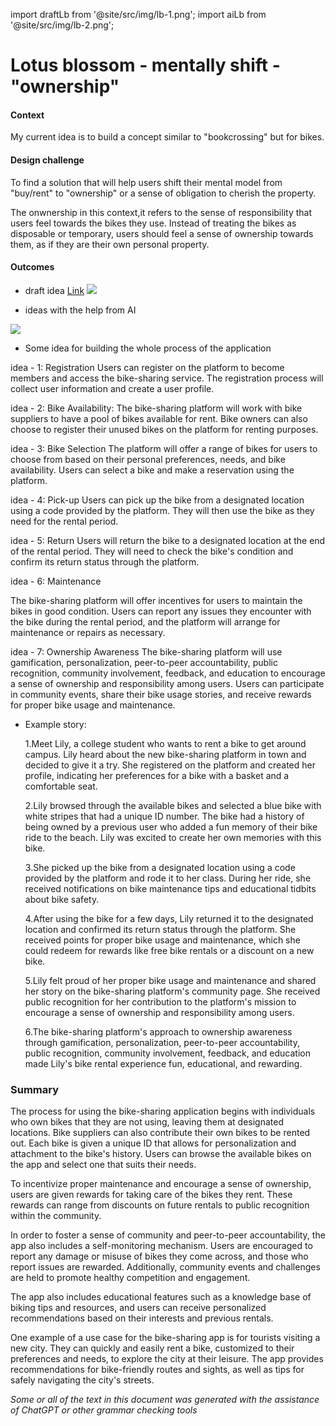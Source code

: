 import draftLb from '@site/src/img/lb-1.png';
import aiLb from '@site/src/img/lb-2.png';

# Lotus blossom - mentally shift - "ownership"

#### Context

My current idea is to build a concept similar to "bookcrossing" but for bikes.

#### Design challenge

To find a solution that will help users shift their mental model from "buy/rent" to "ownership" or a sense of obligation to cherish the property.

The onwnership in this context,it refers to the sense of responsibility that users feel towards the bikes they use.
Instead of treating the bikes as disposable or temporary, users should feel a sense of ownership towards them, as if they are their own personal property.

#### Outcomes

- draft idea
  <a href="https://excalidraw.com/#json=yh8xrQtIDUNGg4FFjB7AB,lfJ8cXGG7X6-3QFOMLcS1w"> <u>Link</u></a>
  <img src={draftLb} />

- ideas with the help from AI

<img src={aiLb} />

- Some idea for building the whole process of the application

idea - 1: Registration
Users can register on the platform to become members and access the bike-sharing service. The registration process will collect user information and create a user profile.

idea - 2: Bike Availability:
The bike-sharing platform will work with bike suppliers to have a pool of bikes available for rent. Bike owners can also choose to register their unused bikes on the platform for renting purposes.

idea - 3: Bike Selection
The platform will offer a range of bikes for users to choose from based on their personal preferences, needs, and bike availability. Users can select a bike and make a reservation using the platform.

idea - 4: Pick-up
Users can pick up the bike from a designated location using a code provided by the platform. They will then use the bike as they need for the rental period.

idea - 5: Return
Users will return the bike to a designated location at the end of the rental period. They will need to check the bike's condition and confirm its return status through the platform.

idea - 6: Maintenance

The bike-sharing platform will offer incentives for users to maintain the bikes in good condition. Users can report any issues they encounter with the bike during the rental period, and the platform will arrange for maintenance or repairs as necessary.

idea - 7: Ownership Awareness
The bike-sharing platform will use gamification, personalization, peer-to-peer accountability, public recognition, community involvement, feedback, and education to encourage a sense of ownership and responsibility among users. Users can participate in community events, share their bike usage stories, and receive rewards for proper bike usage and maintenance.

- Example story:

  1.Meet Lily, a college student who wants to rent a bike to get around campus. Lily heard about the new bike-sharing platform in town and decided to give it a try. She registered on the platform and created her profile, indicating her preferences for a bike with a basket and a comfortable seat.

  2.Lily browsed through the available bikes and selected a blue bike with white stripes that had a unique ID number. The bike had a history of being owned by a previous user who added a fun memory of their bike ride to the beach. Lily was excited to create her own memories with this bike.

  3.She picked up the bike from a designated location using a code provided by the platform and rode it to her class. During her ride, she received notifications on bike maintenance tips and educational tidbits about bike safety.

  4.After using the bike for a few days, Lily returned it to the designated location and confirmed its return status through the platform. She received points for proper bike usage and maintenance, which she could redeem for rewards like free bike rentals or a discount on a new bike.

  5.Lily felt proud of her proper bike usage and maintenance and shared her story on the bike-sharing platform's community page. She received public recognition for her contribution to the platform's mission to encourage a sense of ownership and responsibility among users.

  6.The bike-sharing platform's approach to ownership awareness through gamification, personalization, peer-to-peer accountability, public recognition, community involvement, feedback, and education made Lily's bike rental experience fun, educational, and rewarding.

### Summary

The process for using the bike-sharing application begins with individuals who own bikes that they are not using, leaving them at designated locations. Bike suppliers can also contribute their own bikes to be rented out. Each bike is given a unique ID that allows for personalization and attachment to the bike's history. Users can browse the available bikes on the app and select one that suits their needs.

To incentivize proper maintenance and encourage a sense of ownership, users are given rewards for taking care of the bikes they rent. These rewards can range from discounts on future rentals to public recognition within the community.

In order to foster a sense of community and peer-to-peer accountability, the app also includes a self-monitoring mechanism. Users are encouraged to report any damage or misuse of bikes they come across, and those who report issues are rewarded. Additionally, community events and challenges are held to promote healthy competition and engagement.

The app also includes educational features such as a knowledge base of biking tips and resources, and users can receive personalized recommendations based on their interests and previous rentals.

One example of a use case for the bike-sharing app is for tourists visiting a new city. They can quickly and easily rent a bike, customized to their preferences and needs, to explore the city at their leisure. The app provides recommendations for bike-friendly routes and sights, as well as tips for safely navigating the city's streets.

_Some or all of the text in this document was generated with the assistance of ChatGPT or other grammar checking tools_

